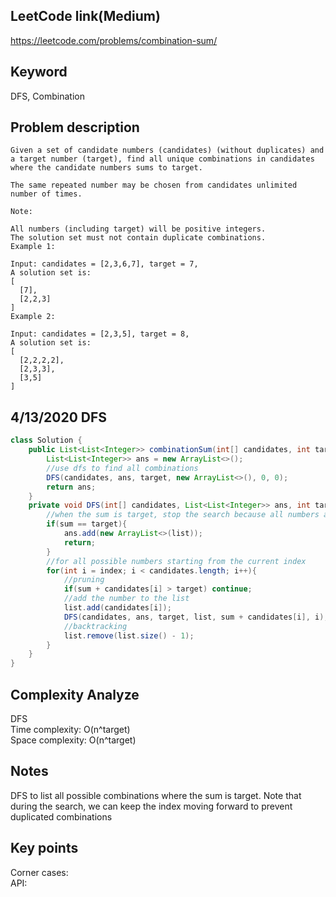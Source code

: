 ## LeetCode link(Medium)
https://leetcode.com/problems/combination-sum/

## Keyword
DFS, Combination

## Problem description
```
Given a set of candidate numbers (candidates) (without duplicates) and a target number (target), find all unique combinations in candidates where the candidate numbers sums to target.

The same repeated number may be chosen from candidates unlimited number of times.

Note:

All numbers (including target) will be positive integers.
The solution set must not contain duplicate combinations.
Example 1:

Input: candidates = [2,3,6,7], target = 7,
A solution set is:
[
  [7],
  [2,2,3]
]
Example 2:

Input: candidates = [2,3,5], target = 8,
A solution set is:
[
  [2,2,2,2],
  [2,3,3],
  [3,5]
]
```
## 4/13/2020 DFS

```java
class Solution {
    public List<List<Integer>> combinationSum(int[] candidates, int target) {
        List<List<Integer>> ans = new ArrayList<>();
        //use dfs to find all combinations
        DFS(candidates, ans, target, new ArrayList<>(), 0, 0);
        return ans;
    }
    private void DFS(int[] candidates, List<List<Integer>> ans, int target, List<Integer> list, int sum, int index){
        //when the sum is target, stop the search because all numbers are possitive
        if(sum == target){
            ans.add(new ArrayList<>(list));
            return;
        }
        //for all possible numbers starting from the current index
        for(int i = index; i < candidates.length; i++){
            //pruning
            if(sum + candidates[i] > target) continue;
            //add the number to the list
            list.add(candidates[i]);
            DFS(candidates, ans, target, list, sum + candidates[i], i);
            //backtracking
            list.remove(list.size() - 1);
        }
    }
}
```

## Complexity Analyze
DFS\
Time complexity: O(n^target)\
Space complexity: O(n^target)

## Notes
DFS to list all possible combinations where the sum is target. Note that during the search, we can keep the index moving forward to prevent duplicated combinations

## Key points
Corner cases: \
API:

